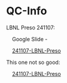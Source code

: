# QC-Info

LBNL Preso 241107:

&nbsp;&nbsp;&nbsp;&nbsp;Google Slide -

&nbsp;&nbsp;&nbsp;&nbsp;[241107-LBNL-Preso](https://docs.google.com/presentation/d/1N5enG3hGFP-pxS--iivfrkvabAdCoXv-/edit?usp=sharing&ouid=115691127943135790315&rtpof=true&sd=true)


This one not so good:

&nbsp;&nbsp;&nbsp;&nbsp;[241107-LBNL-Preso](https://www.dropbox.com/scl/fi/cui79f0iqdtm7zx5fimj3/241107-LBNL-QD-QED-C-Perspective.pptx?rlkey=bjrp2anycy5exptdsii2tfq9h&st=nwolkqq9&dl=0)


